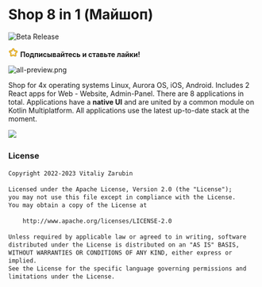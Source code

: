 Shop 8 in 1 (Майшоп)
===================

![Beta Release](https://img.shields.io/github/v/tag/keygenqt/km-shop?label=Release%20Beta&style=for-the-badge)

<img src="data/common/star.gif" width="20px"/> <b>Подписывайтесь и ставьте лайки!</b>

![all-preview.png](data%2Fcommon%2Fall-preview.png)

Shop for 4x operating systems Linux, Aurora OS, iOS, Android.
Includes 2 React apps for Web - Website, Admin-Panel.
There are 8 applications in total.
Applications have a **native UI** and are united by a common module on Kotlin Multiplatform.
All applications use the latest up-to-date stack at the moment.

<p>
    <a href="https://keygenqt.github.io/km-shop/">
        <img src="data/common/see_more.gif" width="200px"/>
    </a>
</p>

### License

```
Copyright 2022-2023 Vitaliy Zarubin

Licensed under the Apache License, Version 2.0 (the "License");
you may not use this file except in compliance with the License.
You may obtain a copy of the License at

    http://www.apache.org/licenses/LICENSE-2.0

Unless required by applicable law or agreed to in writing, software
distributed under the License is distributed on an "AS IS" BASIS,
WITHOUT WARRANTIES OR CONDITIONS OF ANY KIND, either express or implied.
See the License for the specific language governing permissions and
limitations under the License.
```
